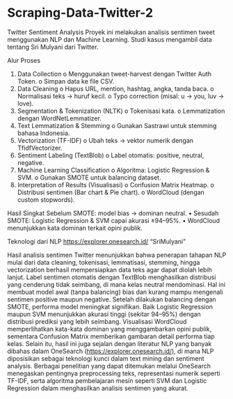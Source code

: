 # Scraping-Data-Twitter-2

Twitter Sentiment Analysis
Proyek ini melakukan analisis sentimen tweet menggunakan NLP dan Machine Learning. Studi kasus mengambil data tentang Sri Mulyani dari Twitter.

Alur Proses
1.	Data Collection
o	Menggunakan tweet-harvest dengan Twitter Auth Token.
o	Simpan data ke file CSV.
2.	Data Cleaning
o	Hapus URL, mention, hashtag, angka, tanda baca.
o	Normalisasi teks → huruf kecil.
o	Typo correction (misal: u → you, luv → love).
3.	Segmentation & Tokenization (NLTK)
o	Tokenisasi kata.
o	Lemmatization dengan WordNetLemmatizer.
4.	Text Lemmatization & Stemming
o	Gunakan Sastrawi untuk stemming bahasa Indonesia.
5.	Vectorization (TF-IDF)
o	Ubah teks → vektor numerik dengan TfidfVectorizer.
6.	Sentiment Labeling (TextBlob)
o	Label otomatis: positive, neutral, negative.
7.	Machine Learning Classification
o	Algoritma: Logistic Regression & SVM.
o	Gunakan SMOTE untuk balancing dataset.
8.	Interpretation of Results (Visualisasi)
o	Confusion Matrix Heatmap.
o	Distribusi sentimen (Bar chart & Pie chart).
o	WordCloud (dengan custom stopwords).

Hasil Singkat Sebelum SMOTE: model bias → dominan neutral.
•	Sesudah SMOTE: Logistic Regression & SVM capai akurasi ±94–95%.
•	WordCloud menunjukkan kata dominan terkait opini publik.

Teknologi dari NLP https://explorer.onesearch.id/ “SriMulyani”
 
 
 
 
 
 
 

Hasil analisis sentimen Twitter menunjukkan bahwa penerapan tahapan NLP mulai dari data cleaning, tokenisasi, lemmatisasi, stemming, hingga vectorization berhasil mempersiapkan data teks agar dapat diolah lebih lanjut. Label sentimen otomatis dengan TextBlob menghasilkan distribusi yang cenderung tidak seimbang, di mana kelas neutral mendominasi. Hal ini membuat model awal (tanpa balancing) bias dan kurang mampu mengenali sentimen positive maupun negative. Setelah dilakukan balancing dengan SMOTE, performa model meningkat signifikan. Baik Logistic Regression maupun SVM menunjukkan akurasi tinggi (sekitar 94–95%) dengan distribusi prediksi yang lebih seimbang. Visualisasi WordCloud memperlihatkan kata-kata dominan yang menggambarkan opini publik, sementara Confusion Matrix memberikan gambaran detail performa tiap kelas.
Selain itu, hasil ini juga sejalan dengan literatur NLP yang banyak dibahas dalam OneSearch (https://explorer.onesearch.id/), di mana NLP diposisikan sebagai teknologi kunci dalam text mining dan sentiment analysis. Berbagai penelitian yang dapat ditemukan melalui OneSearch menegaskan pentingnya preprocessing teks, representasi numerik seperti TF-IDF, serta algoritma pembelajaran mesin seperti SVM dan Logistic Regression dalam menghasilkan analisis sentimen yang akurat. 
